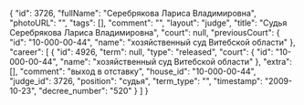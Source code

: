 {
    "id": 3726,
    "fullName": "Серебрякова Лариса Владимировна",
    "photoURL": "",
    "tags": [],
    "comment": "",
    "layout": "judge",
    "title": "Судья Серебрякова Лариса Владимировна",
    "court": null,
    "previousCourt": {
        "id": "10-000-00-44",
        "name": "хозяйственный суд Витебской области"
    },
    "career": [
        {
            "id": 4926,
            "term": null,
            "type": "released",
            "court": {
                "id": "10-000-00-44",
                "name": "хозяйственный суд Витебской области"
            },
            "extra": [],
            "comment": "выход в отставку",
            "house_id": "10-000-00-44",
            "judge_id": 3726,
            "position": "судья",
            "term_type": "",
            "timestamp": "2009-10-23",
            "decree_number": "520"
        }
    ]
}
